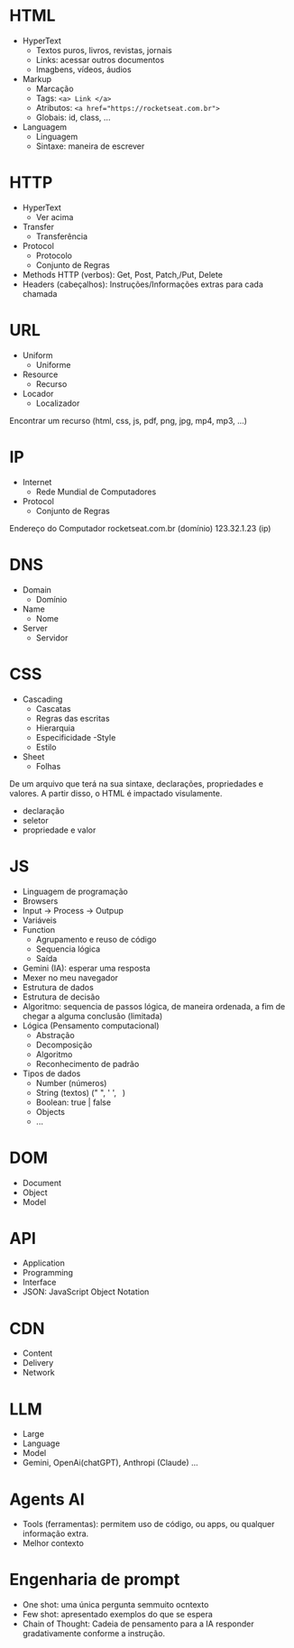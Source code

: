 # HTML

- HyperText
  - Textos puros, livros, revistas, jornais
  - Links: acessar outros documentos
  - Imagbens, vídeos, áudios
- Markup
  - Marcação
  - Tags: `<a> Link </a>`
  - Atributos: `<a href="https://rocketseat.com.br">`
  - Globais: id, class, ...
- Languagem
  - Linguagem
  - Sintaxe: maneira de escrever

# HTTP

- HyperText
  - Ver acima
- Transfer
  - Transferência
- Protocol
  - Protocolo
  - Conjunto de Regras
- Methods HTTP (verbos): Get, Post, Patch,/Put, Delete
- Headers (cabeçalhos): Instruções/Informações extras para cada chamada

# URL

- Uniform
  - Uniforme
- Resource
  - Recurso
- Locador
  - Localizador

Encontrar um recurso (html, css, js, pdf, png, jpg, mp4, mp3, ...)

# IP

- Internet
  - Rede Mundial de Computadores
- Protocol
  - Conjunto de Regras

Endereço do Computador
rocketseat.com.br (domínio)
123.32.1.23 (ip)

# DNS
- Domain
  - Domínio
- Name
  - Nome
- Server
  - Servidor

# CSS
- Cascading
    - Cascatas
    - Regras das escritas
    - Hierarquia
    - Especificidade
-Style
    - Estilo
- Sheet
    - Folhas

De um arquivo que terá na sua sintaxe, declarações, propriedades e valores.
A partir disso, o HTML  é impactado visulamente.

- declaração
- seletor
- propriedade e valor

# JS

- Linguagem de programação
- Browsers
- Input -> Process -> Outpup
- Variáveis
- Function
  - Agrupamento e reuso de código
  - Sequencia lógica
  - Saída
- Gemini (IA): esperar uma resposta
- Mexer no meu navegador
- Estrutura de dados
- Estrutura de decisão
- Algoritmo: sequencia de passos lógica, de maneira ordenada, a fim de chegar a alguma conclusão (limitada)
- Lógica (Pensamento computacional)
  - Abstração
  - Decomposição
  - Algoritmo
  - Reconhecimento de padrão
- Tipos de dados
  - Number (números)
  - String (textos) (" ", ' ', ` `)
  - Boolean: true | false
  - Objects
  - ...

# DOM

- Document
- Object
- Model

# API

- Application
- Programming
- Interface
- JSON: JavaScript Object Notation

# CDN

- Content
- Delivery
- Network

# LLM

- Large
- Language
- Model
- Gemini, OpenAi(chatGPT), Anthropi (Claude) ...

# Agents AI

- Tools (ferramentas): permitem uso de código, ou apps, ou qualquer informação extra.
- Melhor contexto

# Engenharia de prompt

- One shot: uma única pergunta semmuito ocntexto
- Few shot: apresentado exemplos do que se espera
- Chain of Thought: Cadeia de pensamento para a IA responder gradativamente conforme a instrução.